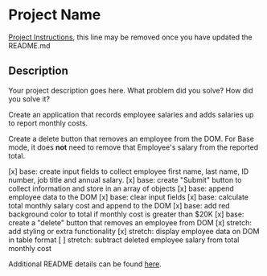 # Project Name

[Project Instructions](./INSTRUCTIONS.md), this line may be removed once you have updated the README.md

## Description

Your project description goes here. What problem did you solve? How did you solve it?

Create an application that records employee salaries and adds salaries up to report monthly costs.

Create a delete button that removes an employee from the DOM. For Base mode, it does **not** need to remove that Employee's salary from the reported total.

[x] base: create input fields to collect employee first name, last name, ID number, job title and annual salary.
[x] base: create "Submit" button to collect information and store in an array of objects
[x] base: append employee data to the DOM
[x] base: clear input fields
[x] base: calculate total monthly salary cost and append to the DOM
[x] base: add red background color to total if monthly cost is greater than $20K
[x] base: create a "delete" button that removes an employee from DOM
[x] stretch: add styling or extra functionality
[x] stretch: display employee data on DOM in table format
[ ] stretch: subtract deleted employee salary from total monthly cost

Additional README details can be found [here](https://github.com/PrimeAcademy/readme-template/blob/master/README.md).

